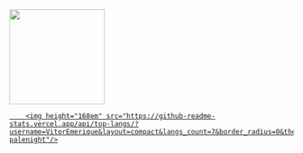 <div>
    <a href="https://github.com/VitorEmerique">
    <img height="169em" src="https://github-readme-stats.vercel.app/api?username=VitorEmerique&show_icons=true&theme=material-palenight&include_all_commits=true&count_private=true&border_radius=0"/>
    
        <img height="168em" src="https://github-readme-stats.vercel.app/api/top-langs/?username=VitorEmerique&layout=compact&langs_count=7&border_radius=0&theme=material-palenight"/>
</div>

